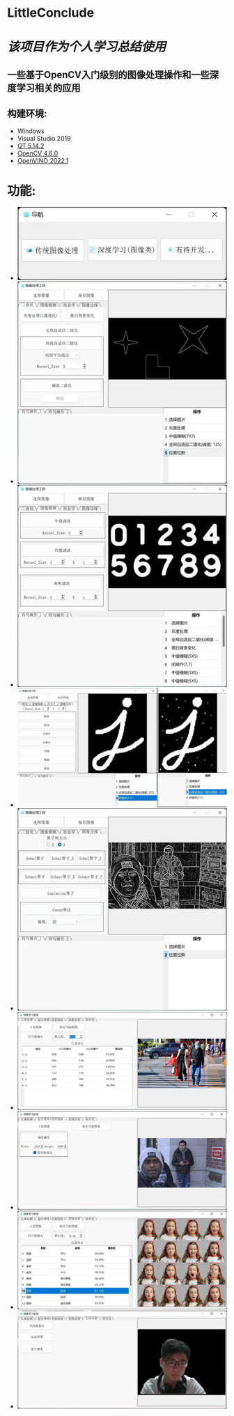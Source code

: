 # LittleConclude
<h1><i>该项目作为个人学习总结使用</i></h1>
<h2><span>一些基于OpenCV入门级别的图像处理操作和一些深度学习相关的应用<span></h2>
<h2>构建环境:</h2>
<ul>
  <li>Windows</li>
  <li>Visual Studio 2019</li>
  <li><a href="https://download.qt.io/archive/qt/">QT 5.14.2</a></li>
  <li><a href="https://opencv.org/releases/">OpenCV 4.6.0</a></li>
  <li><a href="https://www.intel.com/content/www/us/en/developer/tools/openvino-toolkit/download.html">OpenVINO 2022.1</a></li>
</ul>
<h1>功能:</h1>
<ul>
  <li><img src="https://raw.githubusercontent.com/cockmake/LittleConclude/master/imgs/p_0.png" alt="功能展示"></img></li>
  <li><img src="https://raw.githubusercontent.com/cockmake/LittleConclude/master/imgs/p_1.png" alt="功能展示"></img></li>
  <li><img src="https://raw.githubusercontent.com/cockmake/LittleConclude/master/imgs/p_2.png" alt="功能展示"></img></li>
  <li><img src="https://raw.githubusercontent.com/cockmake/LittleConclude/master/imgs/p_3.png" alt="功能展示"></img></li>
  <li><img src="https://raw.githubusercontent.com/cockmake/LittleConclude/master/imgs/p_4.png" alt="功能展示"></img></li>
  <li><img src="https://raw.githubusercontent.com/cockmake/LittleConclude/master/imgs/p_5.png" alt="功能展示"></img></li>
  <li><img src="https://raw.githubusercontent.com/cockmake/LittleConclude/master/imgs/p_6.png" alt="功能展示"></img></li>
  <li><img src="https://raw.githubusercontent.com/cockmake/LittleConclude/master/imgs/p_7.png" alt="功能展示"></img></li>
  <li><img src="https://raw.githubusercontent.com/cockmake/LittleConclude/master/imgs/p_8.png" alt="功能展示"></img></li>
</ul>

